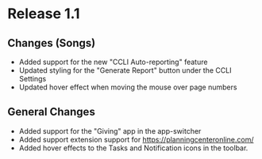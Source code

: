 # Release 1.1

## Changes (Songs)
- Added support for the new "CCLI Auto-reporting" feature
- Updated styling for the "Generate Report" button under the CCLI Settings
- Updated hover effect when moving the mouse over page numbers 

## General Changes
- Added support for the "Giving" app in the app-switcher
- Added support extension support for https://planningcenteronline.com/
- Added hover effects to the Tasks and Notification icons in the toolbar.
